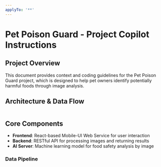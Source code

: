 ```yaml
---
applyTo: '**'
---
```


# Pet Poison Guard - Project Copilot Instructions

## Project Overview
This document provides context and coding guidelines for the Pet Poison Guard project, which is designed to help pet owners identify potentially harmful foods through image analysis.

## Architecture & Data Flow

```mermaid

```

## Core Components
- **Frontend**: React-based Mobile-UI Web Service for user interaction
- **Backend**: RESTful API for processing images and returning results
- **AI Server**: Machine learning model for food safety analysis by image

### Data Pipeline
